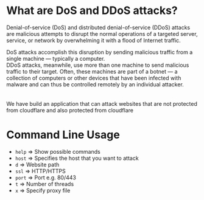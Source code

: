 # What are DoS and DDoS attacks? 

Denial-of-service (DoS) and distributed denial-of-service (DDoS) attacks are malicious attempts to disrupt the normal operations of a targeted server, service, or network by overwhelming it with a flood of Internet traffic. 

DoS attacks accomplish this disruption by sending malicious traffic from a single machine — typically a computer. </br >
DDoS attacks, meanwhile, use more than one machine to send malicious traffic to their target. Often, these machines are part of a botnet — a collection of computers or other devices that have been infected with malware and can thus be controlled remotely by an individual attacker. </br >
</br > </br > 
We have build an application that can attack websites that are not protected from cloudflare and also protected from cloudflare </br > 

# Command Line Usage 

* `help` => Show possible commands
* `host` => Specifies the host that you want to attack
* `d` => Website path
* `ssl` => HTTP/HTTPS
* `port` => Port e.g. 80/443 
* `t`  => Number of threads
* `x` => Specify proxy file
